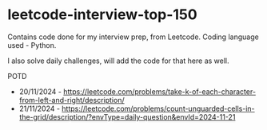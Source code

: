 # leetcode-interview-top-150
Contains code done for my interview prep, from Leetcode.
Coding language used - Python.

I also solve daily challenges, will add the code for that here as well.

POTD 

- 20/11/2024 - https://leetcode.com/problems/take-k-of-each-character-from-left-and-right/description/
- 21/11/2024 - https://leetcode.com/problems/count-unguarded-cells-in-the-grid/description/?envType=daily-question&envId=2024-11-21

